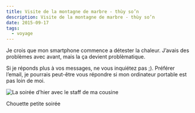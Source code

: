 ```yaml
---
title: Visite de la montagne de marbre - thùy so’n
description: Visite de la montagne de marbre - thùy so’n
date: 2015-09-17
tags:
  - voyage
---
```


Je crois que mon smartphone commence a détester la chaleur. J’avais des problèmes avec avant, mais la ça devient problèmatique.

Si je réponds plus à vos messages, ne vous inquiétez pas ;). Préférer l’email, je pourrais peut-être vous répondre si mon ordinateur portable est pas loin de moi.

![La soirée d’hier avec le staff de ma cousine](/img/jpg/tmp_9999-img_20150916_2237311434824161.jpg "La soirée d’hier avec le staff de ma cousine")

Chouette petite soirée